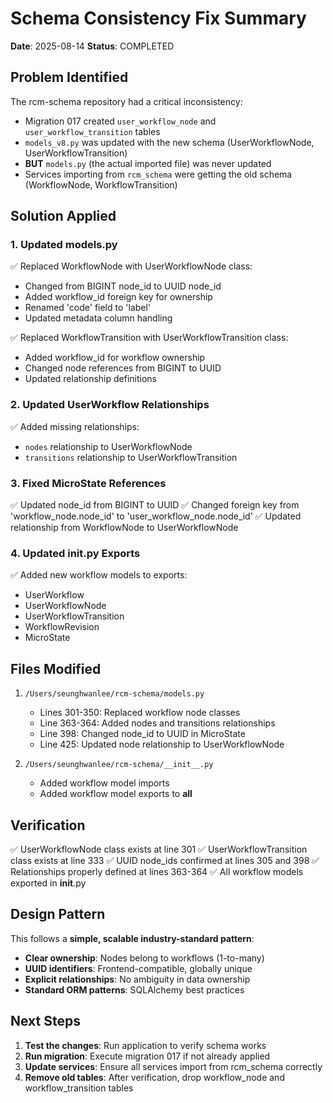 # Schema Consistency Fix Summary

**Date**: 2025-08-14
**Status**: COMPLETED

## Problem Identified

The rcm-schema repository had a critical inconsistency:
- Migration 017 created `user_workflow_node` and `user_workflow_transition` tables
- `models_v8.py` was updated with the new schema (UserWorkflowNode, UserWorkflowTransition)
- **BUT** `models.py` (the actual imported file) was never updated
- Services importing from `rcm_schema` were getting the old schema (WorkflowNode, WorkflowTransition)

## Solution Applied

### 1. Updated models.py
✅ Replaced WorkflowNode with UserWorkflowNode class:
- Changed from BIGINT node_id to UUID node_id
- Added workflow_id foreign key for ownership
- Renamed 'code' field to 'label'
- Updated metadata column handling

✅ Replaced WorkflowTransition with UserWorkflowTransition class:
- Added workflow_id for workflow ownership
- Changed node references from BIGINT to UUID
- Updated relationship definitions

### 2. Updated UserWorkflow Relationships
✅ Added missing relationships:
- `nodes` relationship to UserWorkflowNode
- `transitions` relationship to UserWorkflowTransition

### 3. Fixed MicroState References
✅ Updated node_id from BIGINT to UUID
✅ Changed foreign key from 'workflow_node.node_id' to 'user_workflow_node.node_id'
✅ Updated relationship from WorkflowNode to UserWorkflowNode

### 4. Updated __init__.py Exports
✅ Added new workflow models to exports:
- UserWorkflow
- UserWorkflowNode
- UserWorkflowTransition
- WorkflowRevision
- MicroState

## Files Modified

1. `/Users/seunghwanlee/rcm-schema/models.py`
   - Lines 301-350: Replaced workflow node classes
   - Line 363-364: Added nodes and transitions relationships
   - Line 398: Changed node_id to UUID in MicroState
   - Line 425: Updated node relationship to UserWorkflowNode

2. `/Users/seunghwanlee/rcm-schema/__init__.py`
   - Added workflow model imports
   - Added workflow model exports to __all__

## Verification

✅ UserWorkflowNode class exists at line 301
✅ UserWorkflowTransition class exists at line 333
✅ UUID node_ids confirmed at lines 305 and 398
✅ Relationships properly defined at lines 363-364
✅ All workflow models exported in __init__.py

## Design Pattern

This follows a **simple, scalable industry-standard pattern**:
- **Clear ownership**: Nodes belong to workflows (1-to-many)
- **UUID identifiers**: Frontend-compatible, globally unique
- **Explicit relationships**: No ambiguity in data ownership
- **Standard ORM patterns**: SQLAlchemy best practices

## Next Steps

1. **Test the changes**: Run application to verify schema works
2. **Run migration**: Execute migration 017 if not already applied
3. **Update services**: Ensure all services import from rcm_schema correctly
4. **Remove old tables**: After verification, drop workflow_node and workflow_transition tables
